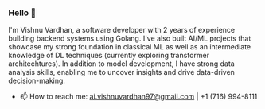 ### Hello 👋

I'm Vishnu Vardhan, a software developer with 2 years of experience building backend systems using Golang. 
I've also built AI/ML projects that showcase my strong foundation in classical ML as well as an intermediate knowledge of DL techniques (currently exploring transformer architechtures). In addition to model development, I have strong data analysis skills, enabling me to uncover insights and drive data-driven decision-making.

- 📫 How to reach me: ai.vishnuvardhan97@gmail.com | +1 (716) 994-8111
